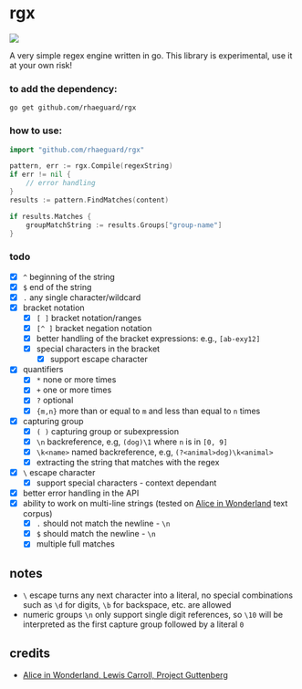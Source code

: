# rgx

![](https://github.com/rhaeguard/rgx/actions/workflows/go.yml/badge.svg)

A very simple regex engine written in go. This library is experimental, use it at your own risk!

### to add the dependency:

```shell
go get github.com/rhaeguard/rgx
```

### how to use: 
```go
import "github.com/rhaeguard/rgx"

pattern, err := rgx.Compile(regexString)
if err != nil {
	// error handling
}
results := pattern.FindMatches(content)

if results.Matches {
	groupMatchString := results.Groups["group-name"]
}
```

### todo

- [x] `^` beginning of the string
- [x] `$` end of the string
- [x] `.` any single character/wildcard
- [x] bracket notation
  - [x] `[ ]` bracket notation/ranges
  - [x] `[^ ]` bracket negation notation
  - [x] better handling of the bracket expressions: e.g., `[ab-exy12]`
  - [x] special characters in the bracket
    - [x] support escape character
- [x] quantifiers
  - [x] `*` none or more times
  - [x] `+` one or more times
  - [x] `?` optional
  - [x] `{m,n}` more than or equal to `m` and less than equal to `n` times
- [x] capturing group
  - [x] `( )` capturing group or subexpression
  - [x] `\n` backreference, e.g, `(dog)\1` where `n` is in `[0, 9]`
  - [x] `\k<name>` named backreference, e.g, `(?<animal>dog)\k<animal>`
  - [x] extracting the string that matches with the regex
- [x] `\` escape character
  - [x] support special characters - context dependant
- [x] better error handling in the API
- [x] ability to work on multi-line strings (tested on [Alice in Wonderland](./lib_testdata) text corpus)
  - [x] `.` should not match the newline - `\n`
  - [x] `$` should match the newline - `\n`
  - [x] multiple full matches

## notes

- `\` escape turns any next character into a literal, no special combinations such as `\d` for digits, `\b` for backspace, etc. are allowed
- numeric groups `\n` only support single digit references, so `\10` will be interpreted as the first capture group followed by a literal `0`

## credits
- [Alice in Wonderland, Lewis Carroll, Project Guttenberg](https://www.gutenberg.org/ebooks/11)